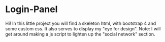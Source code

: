 # Login-Panel

Hi! In this little project you will find a skeleton html, with bootstrap 4 and some custom css. 
It also serves to display my "eye for design".
Note:
I will get around making a js script to lighten up the "social network" section.

